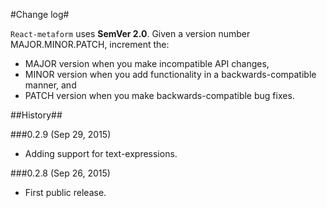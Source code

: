 #Change log#

`React-metaform` uses **SemVer 2.0**. Given a version number MAJOR.MINOR.PATCH, increment the:

 - MAJOR version when you make incompatible API changes,
 - MINOR version when you add functionality in a backwards-compatible manner, and
 - PATCH version when you make backwards-compatible bug fixes.
 
##History##

###0.2.9 (Sep 29, 2015)

 - Adding support for text-expressions.


###0.2.8 (Sep 26, 2015)

 - First public release.
